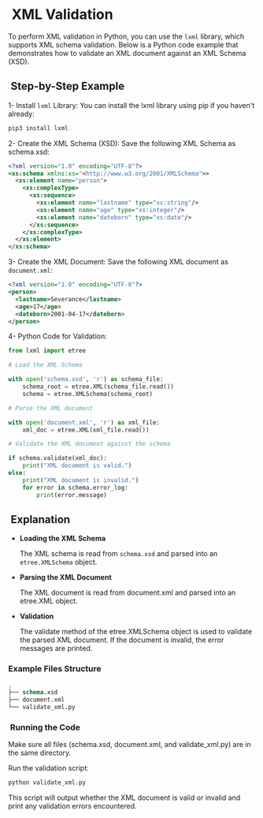 #  XML Validation

To perform XML validation in Python, you can use the `lxml` library, which supports XML schema validation. Below is a Python code example that demonstrates how to validate an XML document against an XML Schema (XSD).

##  Step-by-Step Example

1- Install `lxml` Library:
You can install the lxml library using pip if you haven't already:

```sh
pip3 install lxml
```

2- Create the XML Schema (XSD):
Save the following XML Schema as schema.xsd:

```xml
<?xml version="1.0" encoding="UTF-8"?>
<xs:schema xmlns:xs="<http://www.w3.org/2001/XMLSchema">>
  <xs:element name="person">
    <xs:complexType>
      <xs:sequence>
        <xs:element name="lastname" type="xs:string"/>
        <xs:element name="age" type="xs:integer"/>
        <xs:element name="dateborn" type="xs:date"/>
      </xs:sequence>
    </xs:complexType>
  </xs:element>
</xs:schema>
```

3- Create the XML Document:
Save the following XML document as `document.xml`:

```xml
<?xml version="1.0" encoding="UTF-8"?>
<person>
  <lastname>Severance</lastname>
  <age>17</age>
  <dateborn>2001-04-17</dateborn>
</person>
```

4- Python Code for Validation:

```python
from lxml import etree

# Load the XML Schema

with open('schema.xsd', 'r') as schema_file:
    schema_root = etree.XML(schema_file.read())
    schema = etree.XMLSchema(schema_root)

# Parse the XML document

with open('document.xml', 'r') as xml_file:
    xml_doc = etree.XML(xml_file.read())

# Validate the XML document against the schema

if schema.validate(xml_doc):
    print("XML document is valid.")
else:
    print("XML document is invalid.")
    for error in schema.error_log:
        print(error.message)
```

##  Explanation

- **Loading the XML Schema**

    The XML schema is read from `schema.xsd` and parsed into an `etree.XMLSchema` object.

- **Parsing the XML Document**

    The XML document is read from document.xml and parsed into an etree.XML object.

- **Validation**

    The validate method of the etree.XMLSchema object is used to validate the parsed XML document. If the document is invalid, the error messages are printed.

### Example Files Structure

```graphql
.
├── schema.xsd
├── document.xml
└── validate_xml.py
```

###  Running the Code

Make sure all files (schema.xsd, document.xml, and validate_xml.py) are in the same directory.

Run the validation script:

```sh
python validate_xml.py
```

This script will output whether the XML document is valid or invalid and print any validation errors encountered.
